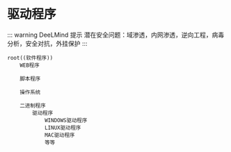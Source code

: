 # 驱动程序

::: warning DeeLMind 提示
潜在安全问题：域渗透，内网渗透，逆向工程，病毒分析，安全对抗，外挂保护
:::

<DocsAD/>

```mindmap
root((软件程序))
    WEB程序

    脚本程序

    操作系统

    二进制程序
        驱动程序
            WINDOWS驱动程序
            LINUX驱动程序
            MAC驱动程序
            等等
```
